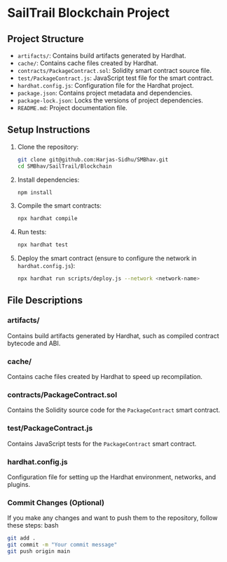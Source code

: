 
# SailTrail Blockchain Project
## Project Structure
- `artifacts/`: Contains build artifacts generated by Hardhat.
- `cache/`: Contains cache files created by Hardhat.
- `contracts/PackageContract.sol`: Solidity smart contract source file.
- `test/PackageContract.js`: JavaScript test file for the smart contract.
- `hardhat.config.js`: Configuration file for the Hardhat project.
- `package.json`: Contains project metadata and dependencies.
- `package-lock.json`: Locks the versions of project dependencies.
- `README.md`: Project documentation file.
## Setup Instructions
1. Clone the repository:
    ```bash
   git clone git@github.com:Harjas-Sidhu/SMBhav.git
    cd SMBhav/SailTrail/Blockchain
    ```
2. Install dependencies:
    ```bash
    npm install
    ```
3. Compile the smart contracts:
    ```bash
    npx hardhat compile
    ```
4. Run tests:
    ```bash
    npx hardhat test
    ```
5. Deploy the smart contract (ensure to configure the network in `hardhat.config.js`):
    ```bash
    npx hardhat run scripts/deploy.js --network <network-name>
    ```
## File Descriptions
### artifacts/
Contains build artifacts generated by Hardhat, such as compiled contract bytecode and ABI.
### cache/
Contains cache files created by Hardhat to speed up recompilation.
### contracts/PackageContract.sol
Contains the Solidity source code for the `PackageContract` smart contract.
### test/PackageContract.js
Contains JavaScript tests for the `PackageContract` smart contract.
### hardhat.config.js
Configuration file for setting up the Hardhat environment, networks, and plugins.

### Commit Changes (Optional)
If you make any changes and want to push them to the repository, follow these steps:
bash
```bash 
git add .
git commit -m "Your commit message"
git push origin main
```